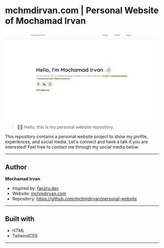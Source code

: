 # mchmdirvan.com | Personal Website of Mochamad Irvan

![header](assets/images/header.png)

> 👋🏻 Hello, this is my personal website repository.

This repository contains a personal website project to show my profile, experiences, and social media. Let's connect and have a talk if you are interested! Feel free to contact me through my social media below.

---

## Author

**Mochamad Irvan**

- Inspired by: [fanzru.dev](https://fanzru.dev)
- Website: [mchmdirvan.com](https://www.mchmdirvan.vercel.app)
- Repository: <https://github.com/mchmdirvan/personal-website>

---

## Built with

- HTML
- TailwindCSS

---
